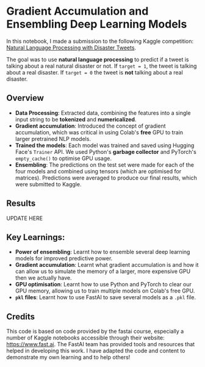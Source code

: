 # Gradient Accumulation and Ensembling Deep Learning Models

In this notebook, I made a submission to the following Kaggle competition: [Natural Language Processing with Disaster Tweets](https://www.kaggle.com/competitions/nlp-getting-started/data).

The goal was to use **natural language processing** to predict if a tweet is talking about a real natural disaster or not. If `target = 1`, the tweet is talking about a real disaster. If `target = 0` the tweet is **not** talking about a real disaster.

## Overview
- **Data Processing**: Extracted data, combining the features into a single input string to be **tokenized** and **numericalized**.
- **Gradient accumulation**: Introduced the concept of gradient accumulation, which was critical in using Colab's **free** GPU to train larger pretrained NLP models.
- **Trained the models**: Each model was trained and saved using Hugging Face's `Trainer` API. We used Python's **garbage collector** and PyTorch's `empty_cache()` to optimise GPU usage.
- **Ensembling**: The predictions on the test set were made for each of the four models and combined using tensors (which are optimised for matrices). Predictions were averaged to produce our final results, which were submitted to Kaggle. 

## Results
UPDATE HERE

## Key Learnings:
- **Power of ensembling**: Learnt how to ensemble several deep learning models for improved predictive power.
- **Gradient accumulation**: Learnt what gradient accumulation is and how it can allow us to simulate the memory of a larger, more expensive GPU then we actually have.
- **GPU optimisation**: Learnt how to use Python and PyTorch to clear our GPU memory, allowing us to train multiple models on Colab's free GPU.
- **`pkl` files**: Learnt how to use FastAI to save several models as a `.pkl` file. 

## Credits
This code is based on code provided by the fastai course, especially a number of Kaggle notebooks accessible through their website: https://www.fast.ai. The FastAI team has provided tools and resources that helped in developing this work. I have adapted the code and content to demonstrate my own learning and to help others!
